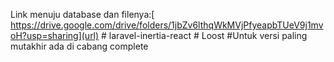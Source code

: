 Link menuju database dan filenya:[ https://drive.google.com/drive/folders/1jbZv6lthqWkMVjPfyeapbTUeV9j1mvoH?usp=sharing](url)
#   l a r a v e l - i n e r t i a - r e a c t 
 #   L o o s t 
#Untuk versi paling mutakhir ada di cabang complete
